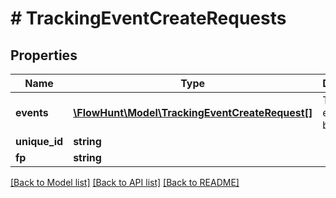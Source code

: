 # # TrackingEventCreateRequests

## Properties

Name | Type | Description | Notes
------------ | ------------- | ------------- | -------------
**events** | [**\FlowHunt\Model\TrackingEventCreateRequest[]**](TrackingEventCreateRequest.md) | The list of events to be created |
**unique_id** | **string** |  | [optional]
**fp** | **string** |  | [optional]

[[Back to Model list]](../../README.md#models) [[Back to API list]](../../README.md#endpoints) [[Back to README]](../../README.md)
